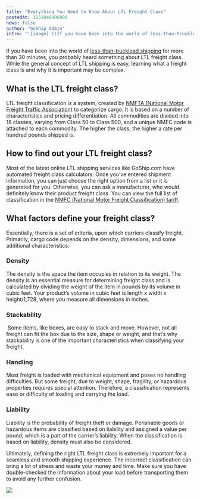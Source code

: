 ```yaml
---
title: "Everything You Need to Know About LTL Freight Class"
postedAt: 1551848406000
news: false
author: "GoShip Admin"
intro: "![image] ()If you have been into the world of less-than-truckload shipping for more than 30 minutes, you probably heard something about LTL freight class. While the general concept of LTL shipping is easy, learning what a freight class is and why it is important may be complex. \n\nWhat is the LTL freight class?\n-\n\nLTL freight classification is a system, created by NMFTA (National Motor Freight Traffic Association) to categorize cargo. It is based on a number of characteristics and pricing differentiation. Al"
---
```

If you have been into the world of [less-than-truckload shipping](https://www.goship.com/shipping-services/ltl-freight-shipping/) for more than 30 minutes, you probably heard something about LTL freight class. While the general concept of LTL shipping is easy, learning what a freight class is and why it is important may be complex.

**What is the LTL freight class?**
----------------------------------

LTL freight classification is a system, created by [NMFTA (National Motor Freight Traffic Association)](http://www.nmfta.org/) to categorize cargo. It is based on a number of characteristics and pricing differentiation. All commodities are divided into 18 classes, varying from Class 50 to Class 500, and a unique NMFC code is attached to each commodity. The higher the class, the higher a rate per hundred pounds shipped is.

**How to find out your LTL freight class?**
-------------------------------------------

Most of the latest online LTL shipping services like GoShip.com have automated freight class calculators. Once you’ve entered shipment information, you can just choose the right option from a list or it is generated for you. Otherwise, you can ask a manufacturer, who would definitely know their product freight class. You can view the full list of classification in the [NMFC (National Motor Freight Classification) tariff](http://www.nmfta.org/pages/nmfc).

**What factors define your freight class?**
-------------------------------------------

Essentially, there is a set of criteria, upon which carriers classify freight. Primarily, cargo code depends on the density, dimensions, and some additional characteristics:

### **Density**

The density is the space the item occupies in relation to its weight. The density is an essential measure for determining freight class and is calculated by dividing the weight of the item in pounds by its volume in cubic feet. Your product’s volume in cubic feet is length x width x height/1,728, where you measure all dimensions in inches.

### **Stackability**

 Some items, like boxes, are easy to stack and move. However, not all freight can fit the box due to the size, shape or weight, and that’s why stackability is one of the important characteristics when classifying your freight.

### **Handling**

Most freight is loaded with mechanical equipment and poses no handling difficulties. But some freight, due to weight, shape, fragility, or hazardous properties requires special attention. Therefore, a classification represents ease or difficulty of loading and carrying the load.

### **Liability**

Liability is the probability of freight theft or damage. Perishable goods or hazardous items are classified based on liability and assigned a value per pound, which is a part of the carrier’s liability. When the classification is based on liability, density must also be considered.

Ultimately, defining the right LTL freight class is extremely important for a seamless and smooth shipping experience. The incorrect classification can bring a lot of stress and waste your money and time. Make sure you have double-checked the information about your load before transporting them to avoid any further confusion.

[![](https://www.goship.com/wp-content/uploads/2021/02/1ace89b4-fe28-40ff-a2a7-4cddc60fc9ec.png)](https://www.goship.com/)
